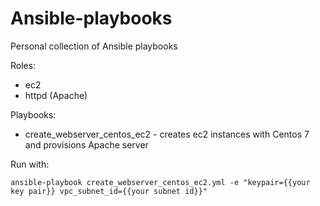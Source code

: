 # Ansible-playbooks
Personal collection of Ansible playbooks

Roles:

* ec2
* httpd (Apache)

Playbooks:

* create_webserver_centos_ec2 - creates ec2 instances with Centos 7 and provisions Apache server

Run with:
```
ansible-playbook create_webserver_centos_ec2.yml -e "keypair={{your key pair}} vpc_subnet_id={{your subnet id}}"
```